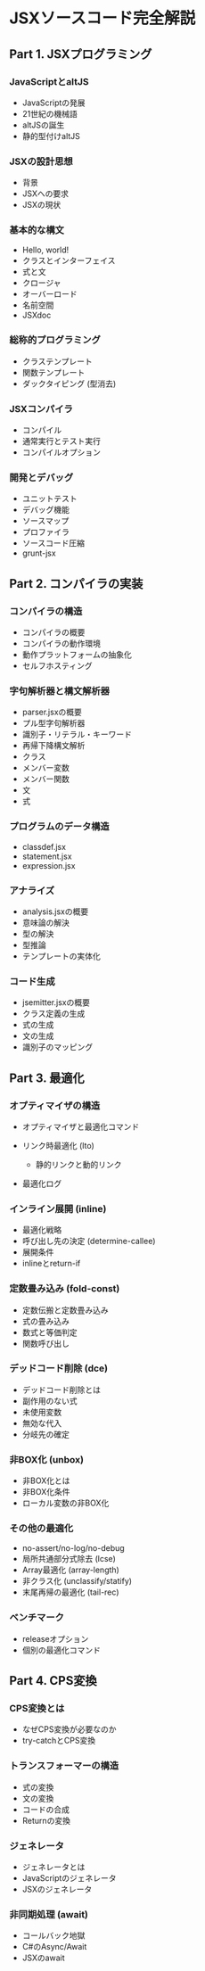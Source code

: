 # JSXソースコード完全解説

## Part 1. JSXプログラミング

### JavaScriptとaltJS

- JavaScriptの発展
- 21世紀の機械語
- altJSの誕生
- 静的型付けaltJS

### JSXの設計思想

- 背景
- JSXへの要求
- JSXの現状

### 基本的な構文

- Hello, world!
- クラスとインターフェイス
- 式と文
- クロージャ
- オーバーロード
- 名前空間
- JSXdoc

### 総称的プログラミング

- クラステンプレート
- 関数テンプレート
- ダックタイピング (型消去)

### JSXコンパイラ

- コンパイル
- 通常実行とテスト実行
- コンパイルオプション

### 開発とデバッグ

- ユニットテスト
- デバッグ機能
- ソースマップ
- プロファイラ
- ソースコード圧縮
- grunt-jsx

## Part 2. コンパイラの実装

### コンパイラの構造

- コンパイラの概要
- コンパイラの動作環境
- 動作プラットフォームの抽象化
- セルフホスティング

### 字句解析器と構文解析器

- parser.jsxの概要
- プル型字句解析器
- 識別子・リテラル・キーワード
- 再帰下降構文解析
- クラス
- メンバー変数
- メンバー関数
- 文
- 式

### プログラムのデータ構造

- classdef.jsx
- statement.jsx
- expression.jsx

### アナライズ

- analysis.jsxの概要
- 意味論の解決
- 型の解決
- 型推論
- テンプレートの実体化

### コード生成

- jsemitter.jsxの概要
- クラス定義の生成
- 式の生成
- 文の生成
- 識別子のマッピング

## Part 3. 最適化

### オプティマイザの構造

- オプティマイザと最適化コマンド
- リンク時最適化 (lto)

	- 静的リンクと動的リンク

- 最適化ログ

### インライン展開 (inline)

- 最適化戦略
- 呼び出し先の決定 (determine-callee)
- 展開条件
- inlineとreturn-if

### 定数畳み込み (fold-const)

- 定数伝搬と定数畳み込み
- 式の畳み込み
- 数式と等価判定
- 関数呼び出し

### デッドコード削除 (dce)

- デッドコード削除とは
- 副作用のない式
- 未使用変数
- 無効な代入
- 分岐先の確定

### 非BOX化 (unbox)

- 非BOX化とは
- 非BOX化条件
- ローカル変数の非BOX化

### その他の最適化

- no-assert/no-log/no-debug
- 局所共通部分式除去 (lcse)
- Array最適化 (array-length)
- 非クラス化 (unclassify/statify)
- 末尾再帰の最適化 (tail-rec)

### ベンチマーク

- releaseオプション
- 個別の最適化コマンド

## Part 4. CPS変換

### CPS変換とは

- なぜCPS変換が必要なのか
- try-catchとCPS変換

### トランスフォーマーの構造

- 式の変換
- 文の変換
- コードの合成
- Returnの変換

### ジェネレータ

- ジェネレータとは
- JavaScriptのジェネレータ
- JSXのジェネレータ

### 非同期処理 (await)

- コールバック地獄
- C#のAsync/Await
- JSXのawait

